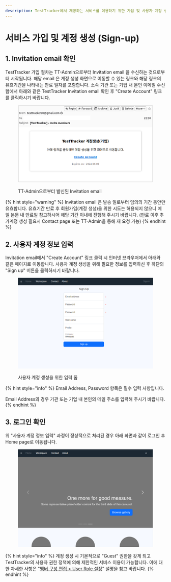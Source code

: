 ```yaml
---
description: TestTracker에서 제공하는 서비스를 이용하기 위한 가입 및 사용자 계정 생성 절차를 설명합니다.
---
```


# 서비스 가입 및 계정 생성 (Sign-up)

## 1. Invitation email 확인

TestTracker 가입 절차는 TT-Admin으로부터 Invitation email 을 수신하는 것으로부터 시작됩니다. 해당 email 은 계정 생성 화면으로 이동할 수 있는 링크와 해당 링크의 유효기간을 나타내는 만료 일자를 포함합니다. 소속 기관 또는 기업 내 본인 이메일 수신함에서 아래와 같은 TestTracker Invitation email 확인 후 "Create Account" 링크를 클릭하시기 바랍니다.

<figure><img src=".gitbook/assets/image (2) (1) (1) (1) (1) (1) (1) (1) (1) (1) (1) (1).png" alt=""><figcaption><p>TT-Admin으로부터 발신된 Invitation email</p></figcaption></figure>

{% hint style="warning" %}
Invitation email 은 발송 일로부터 임의의 기간 동안만 유효합니다. 유효기간 만료 후 회원가입(계정 생성)을 위한 시도는 허용되지 않으니 메일 본문 내 만료일 참고하시어 해당 기간 이내에 진행해 주시기 바랍니다. (만료 이후 추가계정 생성 필요시 Contact page 또는 TT-Admin을 통해 재 요청 가능)
{% endhint %}



## 2. 사용자 계정 정보 입력

Invitation email에서 "Create Account" 링크 클릭 시 인터넷 브라우저에서 아래와 같은 페이지로 이동합니다. 사용자 계정 생성을 위해 필요한 정보를 입력하신 후 하단의 "Sign up" 버튼을 클릭하시기 바랍니다.

<figure><img src=".gitbook/assets/image (1) (1) (1) (1) (1) (1) (1) (1) (1) (1) (1) (1) (1) (1) (1) (1) (1) (1).png" alt=""><figcaption><p>사용자 계정 생성을 위한 입력 폼</p></figcaption></figure>

{% hint style="info" %}
Email Address, Password 항목은 필수 입력 사항입니다.

Email Address의 경우 기관 또는 기업 내 본인의 메일 주소를 입력해 주시기 바랍니다.
{% endhint %}



## 3. 로그인 확인

위 "사용자 계정 정보 입력" 과정이 정상적으로 처리된 경우 아래 화면과 같이 로그인 후 Home page로 이동됩니다.

<figure><img src=".gitbook/assets/image (3) (1) (1) (1) (1) (1) (1) (1).png" alt=""><figcaption></figcaption></figure>

{% hint style="info" %}
계정 생성 시 기본적으로 "Guest" 권한을 갖게 되고 TestTracker의 사용자 권한 정책에 의해 제한적인 서비스 이용이 가능합니다. 이에 대한 자세한 사항은 "[멤버 구성 편집 > User Role 설정](user-guides/undefined-7.md#user-role)" 설명을 참고 바랍니다.
{% endhint %}

